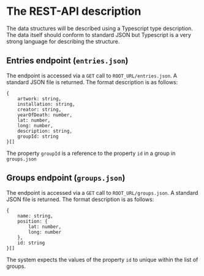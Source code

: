 # The REST-API description
The data structures will be described using a Typescript type description. The data itself should conform to standard JSON but Typescript is a very strong language for describing the structure.

## Entries endpoint (`entries.json`)
The endpoint is accessed via a `GET` call to `ROOT_URL/entries.json`. A standard JSON file is returned. The format description is as follows:
```
{
    artwork: string,
    installation: string,
    creator: string,
    yearOfDeath: number,
    lat: number,
    long: number,
    description: string,
    groupId: string
}[]
```
The property `groupId` is a reference to the property `id` in a group in `groups.json`

## Groups endpoint (`groups.json`)
The endpoint is accessed via a `GET` call to `ROOT_URL/groups.json`. A standard JSON file is returned. The format description is as follows:
```
{
    name: string,
    position: {
        lat: number,
        long: number
    },
    id: string
}[]
```
The system expects the values of the property `id` to unique within the list of groups.